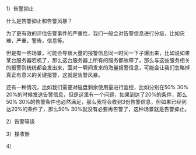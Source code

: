 


1）告警抑止

什么是告警抑止和告警风暴？

为了更有效的评估告警事件的严重性，我们一般会对告警信息进行分级，比如灾难，严重，警告，信息等。

但是有一些场景，可能会导致大量的报警信息同一时间一下子爆出来，比如说如果某台服务器宕机了，那么这台服务器上所有的服务都故障了，那么与这些服务相关的报警则统统都会发出来，面对一瞬间发来的海量报警信息，可能会让我们忽略掉真正有意义的关键报警，这就是告警风暴。

还有一种情况，比如我们需要对磁盘剩余使用量进行监控，比如分别在50% 30% 20%的时候发送告警信息，但是这里有一个问题，如果到达了20%的条件，那么50% 30%的告警条件也必然满足，那么我将会收到3份告警信息，但如果已经到达20%的条件了，那么50% 30%就没有必要再告警了，这种场景就是告警抑止。

2）告警等级

3）接收器

4）